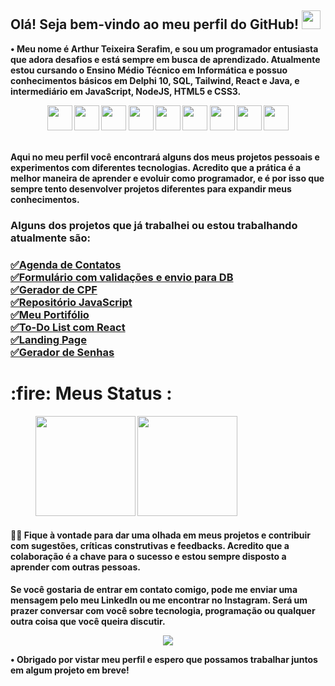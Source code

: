 <link rel="stylesheet" href="https://cdn.jsdelivr.net/gh/devicons/devicon@v2.15.1/devicon.min.css">
<div align="left">
    <a href="https://github.com/ArthurTeixeiraS"></a>
    <h2><strong>Olá! Seja bem-vindo ao meu perfil do GitHub!</strong>
    <img src="https://media.giphy.com/media/hvRJCLFzcasrR4ia7z/giphy.gif" width="30px"/>
    </h2>
   
<p><strong> • Meu nome é Arthur Teixeira Serafim, e sou um programador entusiasta que adora desafios e está sempre em busca de aprendizado. Atualmente estou cursando o Ensino Médio Técnico em Informática e possuo conhecimentos básicos em Delphi 10, SQL, Tailwind, React e Java, e intermediário em JavaScript, NodeJS, HTML5 e CSS3.</br>
</p>
<div align="center">
    <img src="https://cdn.jsdelivr.net/gh/devicons/devicon/icons/javascript/javascript-original.svg" width="40" height="40" />
    <img src="https://cdn.jsdelivr.net/gh/devicons/devicon/icons/nodejs/nodejs-original.svg" width="40" height="40"/>
    <img src="https://cdn.jsdelivr.net/gh/devicons/devicon/icons/html5/html5-original-wordmark.svg" width="40" height="40"/>
    <img src="https://cdn.jsdelivr.net/gh/devicons/devicon/icons/css3/css3-original-wordmark.svg" width="40" height="40"/>
    <img src="https://cdn.jsdelivr.net/gh/devicons/devicon/icons/react/react-original.svg" width="40" height="40"/>
    <img src="https://cdn.jsdelivr.net/gh/devicons/devicon/icons/typescript/typescript-original.svg" width="40" height="40"/>
    <img src="https://cdn.jsdelivr.net/gh/devicons/devicon/icons/mysql/mysql-original.svg" width="40" height="40"/>
    <img src="https://cdn.jsdelivr.net/gh/devicons/devicon/icons/tailwindcss/tailwindcss-plain.svg" width="40" height="40"/>
    <img src="https://cdn.jsdelivr.net/gh/devicons/devicon/icons/git/git-original.svg" width="40" height="40"/> 

</div><br/>
<p>Aqui no meu perfil você encontrará alguns dos meus projetos pessoais e experimentos com diferentes tecnologias. Acredito que a prática é a melhor maneira de aprender e evoluir como programador, e é por isso que sempre tento desenvolver projetos diferentes para expandir meus conhecimentos.
</p>
    <h3><strong>Alguns dos projetos que já trabalhei ou estou trabalhando atualmente são: </strong>
   <h3>
    <a href="https://github.com/ArthurTeixeiraS/ProjetoAgenda" target="_blank">✅Agenda de Contatos</a> </br>
    <a href="https://github.com/ArthurTeixeiraS/projetinhoFormularioFullStack" target="_blank">✅Formulário com validações e envio para DB</a> </br>
    <a href="https://github.com/ArthurTeixeiraS/GeradorCPF" target="_blank">✅Gerador de CPF</a> </br>
    <a href="https://github.com/ArthurTeixeiraS/Udemy-JS" target="_blank">✅Repositório JavaScript</a> </br>
    <a href="https://portifolioarthurts.netlify.app/#home" target="_blank">✅Meu Portifólio</a> </br>
    <a href="https://github.com/ArthurTeixeiraS/ListaTarefasReact" target="_blank">✅To-Do List com React</a> </br>
    <a href="https://github.com/ArthurTeixeiraS/LandingPage" target="_blank">✅Landing Page</a> </br>
    <a href="https://github.com/ArthurTeixeiraS/Gerador-de-Senhas" target="_blank">✅Gerador de Senhas</a> </br>
    </p>
</p>
<p><h1><strong>:fire: Meus Status :</strong></h1>
<figure>
<img height="160em" src="https://github-readme-stats.vercel.app/api?username=ArthurTeixeiraS&rank_icon=github&show_icons=true&theme=tokyonight&include_all_commits=true&count_private=true"/>
<img height="160em" src="https://github-readme-stats.vercel.app/api/top-langs/?username=ArthurTeixeiraS&layout=compact&langs_count=6&theme=tokyonight"/>

</p>
</figure>
<h4><strong>👨‍💻 Fique à vontade para dar uma olhada em meus projetos e contribuir com sugestões, críticas construtivas e feedbacks. Acredito que a colaboração é a chave para o sucesso e estou sempre disposto a aprender com outras pessoas.</strong>
</h4>
<p>Se você gostaria de entrar em contato comigo, pode me enviar uma mensagem pelo meu LinkedIn ou me encontrar no Instagram. Será um prazer conversar com você sobre tecnologia, programação ou qualquer outra coisa que você queira discutir.</p>
<div align="center">
    <a href="https://www.linkedin.com/in/arthur-teixeira-serafim-1b87b1254/" target="_blank"><img src="https://img.shields.io/badge/-LinkedIn-%230077B5?style=for-the-badge&logo=linkedin&logoColor=white" target="_blank"></a> 
    </div>
<p><strong> • Obrigado por vistar meu perfil e espero que possamos trabalhar juntos em algum projeto em breve!</strong>
</p></div>
